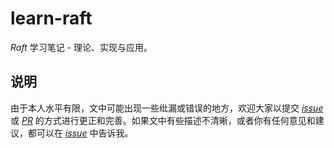 learn-raft
===

*Raft* 学习笔记 - 理论、实现与应用。

说明
---
由于本人水平有限，文中可能出现一些纰漏或错误的地方，欢迎大家以提交 *[issue][issue]* 或 *[PR][pull-request]* 的方式进行更正和完善。如果文中有些描述不清晰，或者你有任何意见和建议，都可以在 *[issue][issue]* 中告诉我。

[issue]: https://github.com/Wine93/learn-raft/issues
[pull-request]: https://github.com/Wine93/learn-raft/pulls
